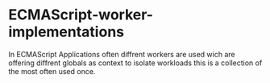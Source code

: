 # ECMAScript-worker-implementations
In ECMAScript Applications often diffrent workers are used wich are offering diffrent globals as context to isolate workloads this is a collection of the most often used once.

